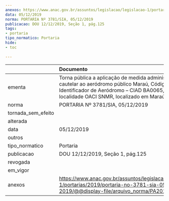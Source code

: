 ```yaml
---
anexos: https://www.anac.gov.br/assuntos/legislacao/legislacao-1/portarias/2019/portaria-no-3781-sia-05-12-2019/@@display-file/arquivo_norma/PA2019-3781.pdf
data: 05/12/2019
norma: PORTARIA Nº 3781/SIA, 05/12/2019
publicacao: DOU 12/12/2019, Seção 1, pág.125
tags:
- portaria
tipo_normatico: Portaria
hide: 
- toc 
 
---
```


|                    | Documento                                                                                                                                                                                           |
|:-------------------|:----------------------------------------------------------------------------------------------------------------------------------------------------------------------------------------------------|
| ementa             | Torna pública a aplicação de medida administrativa cautelar ao aeródromo público Maraú, Código Identificador de Aeródromo – CIAD BA0065, indicador de localidade OACI SNMR, localizado em Maraú/BA. |
| norma              | PORTARIA Nº 3781/SIA, 05/12/2019                                                                                                                                                                    |
| tornada_sem_efeito |                                                                                                                                                                                                     |
| alterada           |                                                                                                                                                                                                     |
| data               | 05/12/2019                                                                                                                                                                                          |
| outros             |                                                                                                                                                                                                     |
| tipo_normatico     | Portaria                                                                                                                                                                                            |
| publicacao         | DOU 12/12/2019, Seção 1, pág.125                                                                                                                                                                    |
| revogada           |                                                                                                                                                                                                     |
| em_vigor           |                                                                                                                                                                                                     |
| anexos             | https://www.anac.gov.br/assuntos/legislacao/legislacao-1/portarias/2019/portaria-no-3781-sia-05-12-2019/@@display-file/arquivo_norma/PA2019-3781.pdf                                                |
